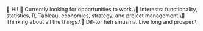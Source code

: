 👋 Hi!
🌱 Currently looking for opportunities to work.\🔭 Interests: functionality, statistics, R, Tableau, economics, strategy, and project management.\🤔 Thinking about all the things.\👋 Dif-tor heh smusma. Live long and prosper.\ 

<!--
**CogentBent/CogentBent** is a ✨ _special_ ✨ repository because its `README.md` (this file) appears on your GitHub profile.

Here are some ideas to get you started:

- 🔭 I’m currently working on ...
- 🌱 I’m currently learning ...
- 👯 I’m looking to collaborate on ...
- 🤔 I’m looking for help with ...
- 💬 Ask me about ...
- 📫 How to reach me: ...
- 😄 Pronouns: ...
- ⚡ Fun fact: ...
-->
